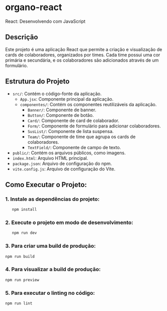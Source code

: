 # organo-react

React: Desenvolvendo com JavaScript

## Descrição

Este projeto é uma aplicação React que permite a criação e visualização de cards de colaboradores, organizados por times. Cada time possui uma cor primária e secundária, e os colaboradores são adicionados através de um formulário.

## Estrutura do Projeto

- `src/`: Contém o código-fonte da aplicação.
  - `App.jsx`: Componente principal da aplicação.
  - `componentes/`: Contém os componentes reutilizáveis da aplicação.
    - `Banner/`: Componente de banner.
    - `Button/`: Componente de botão.
    - `Card/`: Componente de card de colaborador.
    - `Form/`: Componente de formulário para adicionar colaboradores.
    - `SusList/`: Componente de lista suspensa.
    - `Team/`: Componente de time que agrupa os cards de colaboradores.
    - `TextField/`: Componente de campo de texto.
- `public/`: Contém os arquivos públicos, como imagens.
- `index.html`: Arquivo HTML principal.
- `package.json`: Arquivo de configuração do npm.
- `vite.config.js`: Arquivo de configuração do Vite.

## Como Executar o Projeto:

### 1. Instale as dependências do projeto:

```bash
   npm install
```

### 2. Execute o projeto em modo de desenvolvimento:

```bash
   npm run dev
```

### 3. Para criar uma build de produção:

```bash
npm run build
```

### 4. Para visualizar a build de produção:

```bash
npm run preview
```

### 5. Para executar o linting no código:

```bash
npm run lint
```

